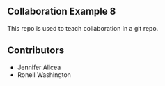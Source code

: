 
## Collaboration Example 8

This repo is used to teach collaboration in a git repo.

## Contributors
* Jennifer Alicea
* Ronell Washington

